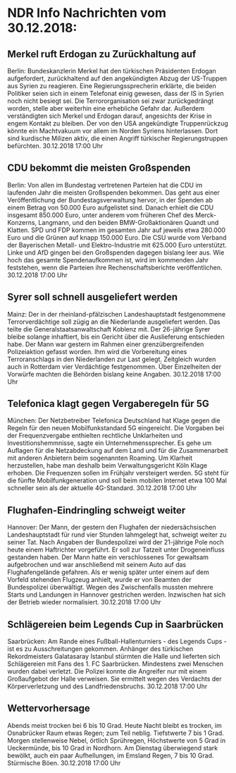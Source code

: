 # NDR Info Nachrichten vom 30.12.2018:


## Merkel ruft Erdogan zu Zurückhaltung auf
Berlin: Bundeskanzlerin Merkel hat den türkischen Präsidenten Erdogan aufgefordert, zurückhaltend auf den angekündigten Abzug der US-Truppen aus Syrien zu reagieren. Eine Regierungssprecherin erklärte, die beiden Politiker seien sich in einem Telefonat einig gewesen, dass der IS in Syrien noch nicht besiegt sei. Die Terrororganisation sei zwar zurückgedrängt worden, stelle aber weiterhin eine erhebliche Gefahr dar. Außerdem verständigten sich Merkel und Erdogan darauf, angesichts der Krise in engem Kontakt zu bleiben. Der von den USA angekündigte Truppenrückzug könnte ein Machtvakuum vor allem im Norden Syriens hinterlassen. Dort sind kurdische Milizen aktiv, die einen Angriff türkischer Regierungstruppen befürchten. 30.12.2018 17:00 Uhr 

## CDU bekommt die meisten Großspenden
Berlin: Von allen im Bundestag vertretenen Parteien hat die CDU im laufenden Jahr die meisten Großspenden bekommen. Das geht aus einer Veröffentlichung der Bundestagsverwaltung hervor, in der Spenden ab einem Betrag von 50.000 Euro aufgelistet sind. Danach erhielt die CDU insgesamt 850.000 Euro, unter anderem vom früheren Chef des Merck-Konzerns, Langmann, und den beiden BMW-Großaktionären Quandt und Klatten. SPD und FDP kommen im gesamten Jahr auf jeweils etwa 280.000 Euro und die Grünen auf knapp 150.000 Euro. Die CSU wurde vom Verband der Bayerischen Metall- und Elektro-Industrie mit 625.000 Euro unterstützt. Linke und AfD gingen bei den Großspenden dagegen bislang leer aus. Wie hoch das gesamte Spendenaufkommen ist, wird im kommenden Jahr feststehen, wenn die Parteien ihre Rechenschaftsberichte veröffentlichen. 30.12.2018 17:00 Uhr 

## Syrer soll schnell ausgeliefert werden
Mainz: Der in der rheinland-pfälzischen Landeshauptstadt festgenommene Terrorverdächtige soll zügig an die Niederlande ausgeliefert werden. Das teilte die Generalstaatsanwaltschaft Koblenz mit. Der 26-jährige Syrer bleibe solange inhaftiert, bis ein Gericht über die Auslieferung entschieden habe. Der Mann war gestern im Rahmen einer grenzübergreifenden Polizeiaktion gefasst worden. Ihm wird die Vorbereitung eines Terroranschlags in den Niederlanden zur Last gelegt. Zeitgleich wurden auch in Rotterdam vier Verdächtige festgenommen. Über Einzelheiten der Vorwürfe machten die Behörden bislang keine Angaben. 30.12.2018 17:00 Uhr 

## Telefonica klagt gegen Vergaberegeln für 5G
München: Der Netzbetreiber Telefonica Deutschland hat Klage gegen die Regeln für den neuen Mobilfunkstandard 5G eingereicht. Die Vorgaben bei der Frequenzvergabe enthielten rechtliche Unklarheiten und Investitionshemmnisse, sagte ein Unternehmenssprecher. Es gehe um Auflagen für die Netzabdeckung auf dem Land und für die Zusammenarbeit mit anderen Anbietern beim sogenannten Roaming. Um Klarheit herzustellen, habe man deshalb beim Verwaltungsgericht Köln Klage erhoben. Die Frequenzen sollen im Frühjahr versteigert werden. 5G steht für die fünfte Mobilfunkgeneration und soll beim mobilen Internet etwa 100 Mal schneller sein als der aktuelle 4G-Standard. 30.12.2018 17:00 Uhr 

## Flughafen-Eindringling schweigt weiter
Hannover: Der Mann, der gestern den Flughafen der niedersächsischen Landeshauptstadt für rund vier Stunden lahmgelegt hat, schweigt weiter zu seiner Tat. Nach Angaben der Bundespolizei wird der 21-jährige Pole noch heute einem Haftrichter vorgeführt. Er soll zur Tatzeit unter Drogeneinfluss gestanden haben. Der Mann hatte ein verschlossenes Tor gewaltsam aufgebrochen und war anschließend mit seinem Auto auf das Flughafengelände gefahren. Als er wenig später unter einem auf dem Vorfeld stehenden Flugzeug anhielt, wurde er von Beamten der Bundespolizei überwältigt. Wegen des Zwischenfalls mussten mehrere Starts und Landungen in Hannover gestrichen werden. Inzwischen hat sich der Betrieb wieder normalisiert. 30.12.2018 17:00 Uhr 

## Schlägereien beim Legends Cup in Saarbrücken
Saarbrücken: Am Rande eines Fußball-Hallenturniers - des Legends Cups - ist es zu Ausschreitungen gekommen. Anhänger des türkischen Rekordmeisters Galatasaray Istanbul stürmten die Halle und lieferten sich Schlägereien mit Fans des 1. FC Saarbrücken. Mindestens zwei Menschen wurden dabei verletzt. Die Polizei konnte die Angreifer nur mit einem Großaufgebot der Halle verweisen. Sie ermittelt wegen des Verdachts der Körperverletzung und des Landfriedensbruchs. 30.12.2018 17:00 Uhr 

## Wettervorhersage
Abends meist trocken bei 6 bis 10 Grad. Heute Nacht bleibt es trocken, im Osnabrücker Raum etwas Regen; zum Teil neblig. Tiefstwerte 7 bis 1 Grad. Morgen stellenweise Nebel, örtlich Sprühregen, Höchstwerte von 5 Grad in Ueckermünde, bis 10 Grad in Nordhorn. Am Dienstag überwiegend stark bewölkt, auch ein paar Aufhellungen, im Emsland Regen, 7 bis 10 Grad. Stürmische Böen. 30.12.2018 17:00 Uhr 
